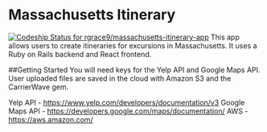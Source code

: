 # Massachusetts Itinerary
[![Codeship Status for rgrace9/massachusetts-itinerary-app](https://app.codeship.com/projects/9a324f80-092d-0137-9eb3-62ad0be07bf4/status?branch=master)](https://app.codeship.com/projects/326111)
This app allows users to create itineraries for excursions in Massachusetts. It uses a Ruby on Rails backend and React frontend.

##Getting Started
You will need keys for the Yelp API and Google Maps API. User uploaded files are saved in the cloud with Amazon S3 and the CarrierWave gem.

Yelp API - https://www.yelp.com/developers/documentation/v3
Google Maps API - https://developers.google.com/maps/documentation/
AWS - https://aws.amazon.com/

